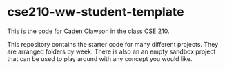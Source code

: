 # cse210-ww-student-template
This is the code for Caden Clawson in the class CSE 210.

This repository contains the starter code for many different projects. They are arranged folders by week. There is also an an empty sandbox project that can be used to play around with any concept you would like.
